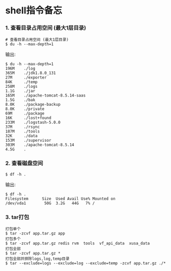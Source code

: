 # shell指令备忘

### 1. 查看目录占用空间 (最大1层目录)

```shell
# 查看目录占用空间 (最大1层目录)
$ du -h --max-depth=1
```

输出:

```shell
$ du -h --max-depth=1
196M    ./log
365M    ./jdk1.8.0_131
27M     ./exporter
84K     ./temp
258M    ./logs
1.1G    ./jar
165M    ./apache-tomcat-8.5.14-saas
1.5G    ./bak
8.0K    ./package-backup
8.0K    ./private
69M     ./package
16K     ./lost+found
233M    ./logstash-5.0.0
37M     ./rsync
187M    ./tools
32K     ./data
153M    ./supervisor
303M    ./apache-tomcat-8.5.14
4.5G    .
```



### 2. 查看磁盘空间

```shell
$ df -h .
```

输出:

```shell
$ df -h .
Filesystem      Size  Used Avail Use% Mounted on
/dev/vda1        50G  3.2G   44G   7% /
```



### 3. tar打包

```shell
打包单个
$ tar -zcvf app.tar.gz app
打包多个
$ tar -zcvf app.tar.gz redis rvm  tools  vf_api_data  xusa_data
打包全部
$ tar -zcvf app.tar.gz *
打包全部并排除logs,log,temp目录
$ tar --exclude=logs --exclude=log --exclude=temp -zcvf app.tar.gz ./*
```



